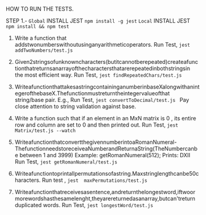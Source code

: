 
HOW TO RUN THE TESTS.

STEP 1.- `Global` INSTALL JEST `npm install -g jest`
`Local` INSTALL JEST `npm install && npm test`

1. Write a function that addstwonumberswithoutusinganyarithmeticoperators.
        Run Test, `jest addTwoNumbers/test.js`
2. Given2stringsofunknowncharacters(butitcannotberepeated)createafunctionthatreturnsanarrayofthecharactersthatarerepeatedinbothstringsin
the most efficient way.
        Run Test, `jest findRepeatedChars/test.js`
3. WriteafunctionthattakesastringcontaininganumberinbaseXalongwithanintegerofthebaseX.Thefunctionmustreturntheintegervalueofthat string/base pair. E.g.,
        Run Test, `jest convertToDecimal/test.js `
Pay close attention to string validation against base.
4. Write a function such that if an element in an MxN matrix is 0 , its entire row and column are set to 0 and then printed out.
        Run Test, `jest Matrix/test.js --watch `
5. WriteafunctionthatconvertthegivennumberintoaRomanNumeral-ThefunctionneedstoreceiveaNumberandReturnaString(TheNumbercanbe between 1 and 3999)
Example:
getRomanNumeral(512);
Prints: DXII
        Run Test, `jest getRomanNumeral/test.js `

6. Writeafunctiontoprintallpermutationsofastring.Maxstringlengthcanbe50characters.
        Run test , `jest  maxPermutations/test.js `
7. Writeafunctionthatreceivesasentence,andreturnthelongestword,iftwoormorewordshasthesamelenght,theyarereturnedasanarray,butcan'treturn
duplicated words.
        Run Test, `jest longestWord/test.js`
